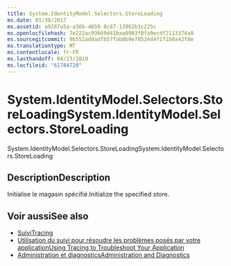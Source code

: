 ```yaml
---
title: System.IdentityModel.Selectors.StoreLoading
ms.date: 03/30/2017
ms.assetid: a9287a5a-a36b-4659-8c87-13962b1c225c
ms.openlocfilehash: 7e222ac93669d41baa0903f0fa9ecdf2113374a8
ms.sourcegitcommit: 9b552addadfb57fab0b9e7852ed4f1f1b8a42f8e
ms.translationtype: MT
ms.contentlocale: fr-FR
ms.lasthandoff: 04/23/2019
ms.locfileid: "61784720"
---
```

# <a name="systemidentitymodelselectorsstoreloading"></a><span data-ttu-id="7b8c9-102">System.IdentityModel.Selectors.StoreLoading</span><span class="sxs-lookup"><span data-stu-id="7b8c9-102">System.IdentityModel.Selectors.StoreLoading</span></span>
<span data-ttu-id="7b8c9-103">System.IdentityModel.Selectors.StoreLoading</span><span class="sxs-lookup"><span data-stu-id="7b8c9-103">System.IdentityModel.Selectors.StoreLoading</span></span>  
  
## <a name="description"></a><span data-ttu-id="7b8c9-104">Description</span><span class="sxs-lookup"><span data-stu-id="7b8c9-104">Description</span></span>  
 <span data-ttu-id="7b8c9-105">Initialise le magasin spécifié.</span><span class="sxs-lookup"><span data-stu-id="7b8c9-105">Initialize the specified store.</span></span>  
  
## <a name="see-also"></a><span data-ttu-id="7b8c9-106">Voir aussi</span><span class="sxs-lookup"><span data-stu-id="7b8c9-106">See also</span></span>

- [<span data-ttu-id="7b8c9-107">Suivi</span><span class="sxs-lookup"><span data-stu-id="7b8c9-107">Tracing</span></span>](../../../../../docs/framework/wcf/diagnostics/tracing/index.md)
- [<span data-ttu-id="7b8c9-108">Utilisation du suivi pour résoudre les problèmes posés par votre application</span><span class="sxs-lookup"><span data-stu-id="7b8c9-108">Using Tracing to Troubleshoot Your Application</span></span>](../../../../../docs/framework/wcf/diagnostics/tracing/using-tracing-to-troubleshoot-your-application.md)
- [<span data-ttu-id="7b8c9-109">Administration et diagnostics</span><span class="sxs-lookup"><span data-stu-id="7b8c9-109">Administration and Diagnostics</span></span>](../../../../../docs/framework/wcf/diagnostics/index.md)
